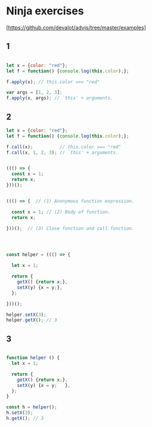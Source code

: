 # Ninja exercises

[https://github.com/devalot/advjs/tree/master/examples]

## 1
```javascript

let x = {color: "red"};
let f = function() {console.log(this.color);};

f.apply(x); // this.color === "red"

var args = [1, 2, 3];
f.apply(x, args); // `this' + arguments.

```

## 2
```javascript
let x = {color: "red"};
let f = function() {console.log(this.color);};

f.call(x);          // this.color === "red"
f.call(x, 1, 2, 3); // `this' + arguments.
```


```javascript

((() => {
  const x = 1;
  return x;
}))();


((() => {  // (1) Anonymous function expression.

  const x = 1; // (2) Body of function.
  return x;

}))();  // (3) Close function and call function.




const helper = ((() => {

  let x = 1;

  return {
    getX() {return x;},
    setX(y) {x = y;},
  };

}))();

helper.setX(3);
helper.getX(); // 3


```


## 3
```javascript

function helper () {
  let x = 1;

  return {
    getX() {return x;},
    setX(y) {x = y;   },
  };
}

const h = helper();
h.setX(3);
h.getX(); // 3

```
